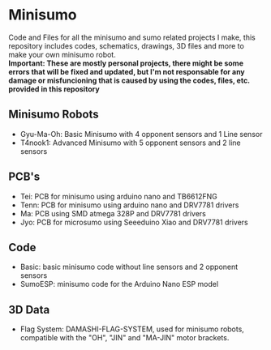 # Minisumo
Code and Files for all the minisumo and sumo related projects I make, this repository includes codes, schematics, drawings, 3D files and more to make your own minisumo robot.\
**Important: These are mostly personal projects, there might be some errors that will be fixed and updated, but I'm not responsable for any damage or misfuncioning that is caused by using the codes, files, etc. provided in this repository**
## Minisumo Robots
- Gyu-Ma-Oh: Basic Minisumo with 4 opponent sensors and 1 Line sensor
- T4nook1: Advanced Minisumo with 5 opponent sensors and 2 line sensors
## PCB's
- Tei: PCB for minisumo using arduino nano and TB6612FNG
- Tenn: PCB for minisumo using arduino nano and DRV7781 drivers
- Ma: PCB using SMD atmega 328P and DRV7781 drivers
- Jyo: PCB for microsumo using Seeeduino Xiao and DRV7781 drivers
## Code
- Basic: basic minisumo code without line sensors and 2 opponent sensors
- SumoESP: minisumo code for the Arduino Nano ESP model
## 3D Data
- Flag System: DAMASHI-FLAG-SYSTEM, used for minisumo robots, compatible with the "OH", "JIN" and "MA-JIN" motor brackets.
